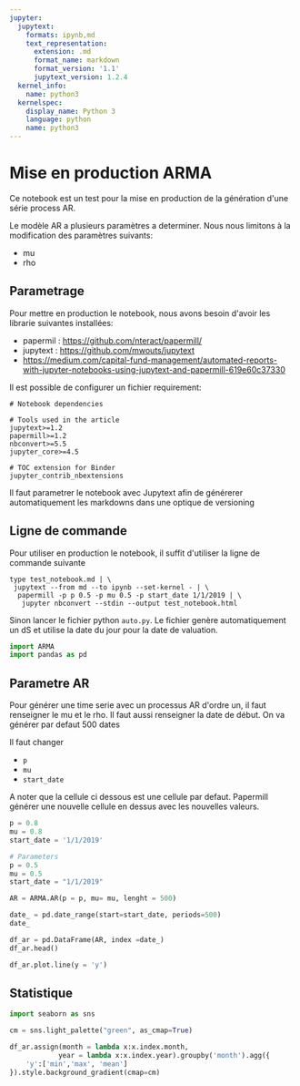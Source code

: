 ```yaml
---
jupyter:
  jupytext:
    formats: ipynb,md
    text_representation:
      extension: .md
      format_name: markdown
      format_version: '1.1'
      jupytext_version: 1.2.4
  kernel_info:
    name: python3
  kernelspec:
    display_name: Python 3
    language: python
    name: python3
---
```


<!-- #region {"papermill": {"duration": 0.010459, "end_time": "2019-11-21T17:00:34.044821", "exception": false, "start_time": "2019-11-21T17:00:34.034362", "status": "completed"}, "tags": []} -->
# Mise en production ARMA

Ce notebook est un test pour la mise en production de la génération d'une série process AR.

Le modèle AR a plusieurs paramètres a determiner. Nous nous limitons à la modification des paramètres suivants:

- mu
- rho

## Parametrage

Pour mettre en production le notebook, nous avons besoin d'avoir les librarie suivantes installées: 

- papermil : https://github.com/nteract/papermill/
- jupytext : https://github.com/mwouts/jupytext
- https://medium.com/capital-fund-management/automated-reports-with-jupyter-notebooks-using-jupytext-and-papermill-619e60c37330

Il est possible de configurer un fichier requirement:

```
# Notebook dependencies

# Tools used in the article
jupytext>=1.2
papermill>=1.2
nbconvert>=5.5
jupyter_core>=4.5

# TOC extension for Binder
jupyter_contrib_nbextensions

```

Il faut parametrer le notebook avec Jupytext afin de générerer automatiquement les markdowns dans une optique de versioning

## Ligne de commande

Pour utiliser en production le notebook, il suffit d'utiliser la ligne de commande suivante

```
type test_notebook.md | \
 jupytext --from md --to ipynb --set-kernel - | \
  papermill -p p 0.5 -p mu 0.5 -p start_date 1/1/2019 | \
   jupyter nbconvert --stdin --output test_notebook.html
```

Sinon lancer le fichier python `auto.py`. Le fichier genère automatiquement un dS et utilise la date du jour pour la date de valuation.
<!-- #endregion -->

```python papermill={"duration": 0.704483, "end_time": "2019-11-21T17:00:34.755428", "exception": false, "start_time": "2019-11-21T17:00:34.050945", "status": "completed"} tags=[]
import ARMA
import pandas as pd
```

<!-- #region {"papermill": {"duration": 0.005432, "end_time": "2019-11-21T17:00:34.766271", "exception": false, "start_time": "2019-11-21T17:00:34.760839", "status": "completed"}, "tags": []} -->
## Parametre AR

Pour générer une time serie avec un processus AR d'ordre un, il faut renseigner le mu et le rho. Il faut aussi renseigner la date de début. On va générer par defaut 500 dates

Il faut changer 

- `p`
- `mu`
- `start_date`

A noter que la cellule ci dessous est une cellule par defaut. Papermill générer une nouvelle cellule en dessus avec les nouvelles valeurs.
<!-- #endregion -->

```python papermill={"duration": 0.010904, "end_time": "2019-11-21T17:00:34.782146", "exception": false, "start_time": "2019-11-21T17:00:34.771242", "status": "completed"} tags=["parameters"]
p = 0.8
mu = 0.8
start_date = '1/1/2019'
```

```python papermill={"duration": 0.011711, "end_time": "2019-11-21T17:00:34.798437", "exception": false, "start_time": "2019-11-21T17:00:34.786726", "status": "completed"} tags=["injected-parameters"]
# Parameters
p = 0.5
mu = 0.5
start_date = "1/1/2019"

```

```python papermill={"duration": 0.012544, "end_time": "2019-11-21T17:00:34.816051", "exception": false, "start_time": "2019-11-21T17:00:34.803507", "status": "completed"} tags=[]
AR = ARMA.AR(p = p, mu= mu, lenght = 500)
```

```python papermill={"duration": 0.016324, "end_time": "2019-11-21T17:00:34.837500", "exception": false, "start_time": "2019-11-21T17:00:34.821176", "status": "completed"} tags=[]
date_ = pd.date_range(start=start_date, periods=500)
date_
```

```python papermill={"duration": 0.017176, "end_time": "2019-11-21T17:00:34.859620", "exception": false, "start_time": "2019-11-21T17:00:34.842444", "status": "completed"} tags=[]
df_ar = pd.DataFrame(AR, index =date_)
df_ar.head()
```

```python papermill={"duration": 0.240178, "end_time": "2019-11-21T17:00:35.105494", "exception": false, "start_time": "2019-11-21T17:00:34.865316", "status": "completed"} tags=[]
df_ar.plot.line(y = 'y')
```

<!-- #region {"papermill": {"duration": 0.005847, "end_time": "2019-11-21T17:00:35.118053", "exception": false, "start_time": "2019-11-21T17:00:35.112206", "status": "completed"}, "tags": []} -->
## Statistique
<!-- #endregion -->

```python papermill={"duration": 0.076523, "end_time": "2019-11-21T17:00:35.201307", "exception": false, "start_time": "2019-11-21T17:00:35.124784", "status": "completed"} tags=[]
import seaborn as sns

cm = sns.light_palette("green", as_cmap=True)
```

```python papermill={"duration": 0.296319, "end_time": "2019-11-21T17:00:35.503694", "exception": false, "start_time": "2019-11-21T17:00:35.207375", "status": "completed"} tags=[]
df_ar.assign(month = lambda x:x.index.month, 
            year = lambda x:x.index.year).groupby('month').agg({
    'y':['min','max', 'mean']
}).style.background_gradient(cmap=cm)
```
